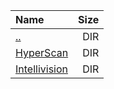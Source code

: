 |Name|Size|
|:---|---:|
|[..](../index.html)|DIR|
|[HyperScan](HyperScan/index.html)|DIR|
|[Intellivision](Intellivision/index.html)|DIR|
